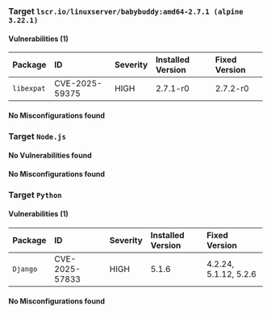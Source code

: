 
### Target `lscr.io/linuxserver/babybuddy:amd64-2.7.1 (alpine 3.22.1)`
#### Vulnerabilities (1)

| Package | ID | Severity | Installed Version | Fixed Version |
| :--- | :--- | :--- | :--- | :--- |
| `libexpat` | CVE-2025-59375 | HIGH | 2.7.1-r0 | 2.7.2-r0 |
#### No Misconfigurations found
### Target `Node.js`
#### No Vulnerabilities found
#### No Misconfigurations found
### Target `Python`
#### Vulnerabilities (1)

| Package | ID | Severity | Installed Version | Fixed Version |
| :--- | :--- | :--- | :--- | :--- |
| `Django` | CVE-2025-57833 | HIGH | 5.1.6 | 4.2.24, 5.1.12, 5.2.6 |
#### No Misconfigurations found
